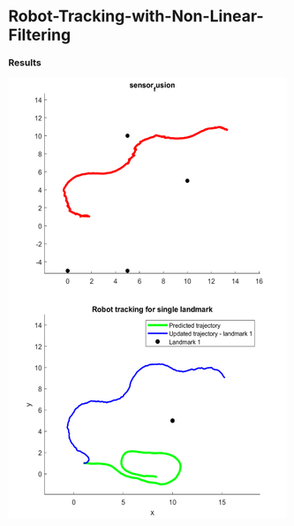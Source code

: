 # Robot-Tracking-with-Non-Linear-Filtering

<h3>Results</h3>

<img align="center" height="400" width="600" src="https://github.com/Kishor-Ramesh/Robot-Tracking-with-Non-Linear-Filtering/blob/main/EKF%20SF.png">
<img align="center" height="400" width="600" src="https://github.com/Kishor-Ramesh/Robot-Tracking-with-Non-Linear-Filtering/blob/main/single%20lm%20trajectory.png">

